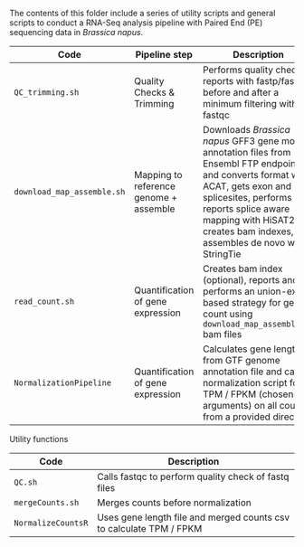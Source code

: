 The contents of this folder include a series of utility scripts and general scripts to conduct a RNA-Seq analysis pipeline with Paired End (PE) sequencing data in _Brassica napus_.

| Code  | Pipeline step  | Description |  Usage  |
|---|---|---|---|
| `QC_trimming.sh`  | Quality Checks & Trimming | Performs quality check reports with fastp/fastqc before and after a minimum filtering with fastqc  | Call in Unix shell `./QC_trimming.sh` + arg in User interaction  |
| `download_map_assemble.sh` | Mapping to reference genome + assemble  | Downloads _Brassica napus_ GFF3 gene model annotation files from Ensembl FTP endpoint and converts format with ACAT, gets exon and splicesites, performs and reports splice aware mapping with HiSAT2, creates bam indexes, assembles de novo with StringTie | `./download_map_assemble.sh <trimmed_fq_read_directory_path> <numsamples_per_condition>`  |
| `read_count.sh` |  Quantification of gene expression  |  Creates bam index (optional), reports and performs an union-exon based strategy for gene count using `download_map_assemble.sh` bam files | `./read_count.sh`   |
| `NormalizationPipeline` | Quantification of gene expression  |  Calculates gene length from GTF genome annotation file and calls R normalization script for TPM / FPKM (chosen in arguments) on all counts from a provided directory | `./NormalizationPipeline.sh` <countsdir> <GTFfile.gtf> <mode [TPM/FPKM]>`  |

Utility functions

| Code  | Description |
|---|---|
| `QC.sh`  | Calls fastqc to perform quality check of fastq files | 
| `mergeCounts.sh`  |  Merges counts before normalization  |  
| `NormalizeCountsR` |  Uses gene length file and merged counts csv to calculate TPM / FPKM  |  
